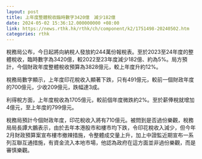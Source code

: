 ```yaml
---
layout: post
title: 上年度整體稅收臨時數字3420億　減少182億
date: 2024-05-02 15:36:12.000000000 +08:00
link: https://news.rthk.hk/rthk/ch/component/k2/1751498-20240502.htm
categories: rthk
---
```


稅務局公布，今日起將向納稅人發放約244萬份報稅表。至於2023至24年度的整體稅收，臨時數字為3420億，較2022至23年度減少182億、約為5%。局方預計，今個財政年度整體稅收預算為3828億元，較上年度升約12%。

稅務局數字顯示，上年度印花稅收入顯著下跌，只有491億元，較前一個財政年度的700億元，少收209億元，跌幅達3成。

利得稅方面，上年度稅收為1705億元，較前個年度微跌約2%。至於薪俸稅就增加4億元，至上年度的799億元。

稅務局預計今個財政年度，印花稅收入將有710億元。被問到是否過份樂觀，稅務局局長譚大鵬表示，由於去年本港股市和樓市均下跌，令印花稅收入減少，但今年2月財政預算案宣布樓市撤辣措施，令整體成交量上升，加上中證監近期宣布一系列互聯互通措施，有資金流入本地市場，他認為政府在這方面並非過份樂觀，而是審慎樂觀。
